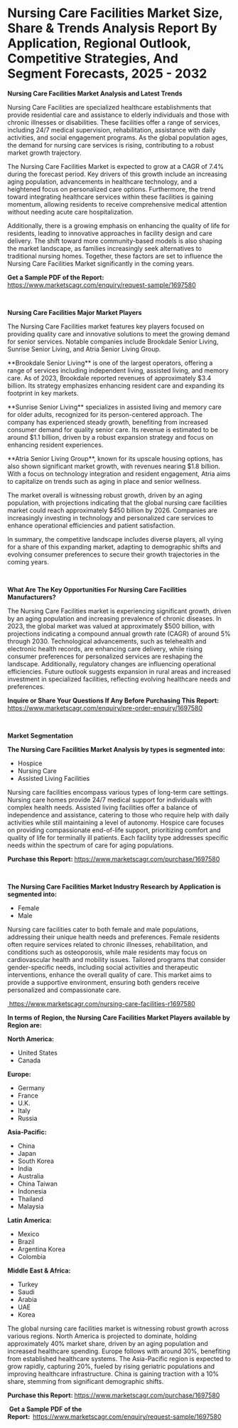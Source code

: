 <p><h1>Nursing Care Facilities Market Size, Share & Trends Analysis Report By Application, Regional Outlook, Competitive Strategies, And Segment Forecasts, 2025 - 2032</h1></p><p><strong>Nursing Care Facilities Market Analysis and Latest Trends</strong></p>
<p><p>Nursing Care Facilities are specialized healthcare establishments that provide residential care and assistance to elderly individuals and those with chronic illnesses or disabilities. These facilities offer a range of services, including 24/7 medical supervision, rehabilitation, assistance with daily activities, and social engagement programs. As the global population ages, the demand for nursing care services is rising, contributing to a robust market growth trajectory.</p><p>The Nursing Care Facilities Market is expected to grow at a CAGR of 7.4% during the forecast period. Key drivers of this growth include an increasing aging population, advancements in healthcare technology, and a heightened focus on personalized care options. Furthermore, the trend toward integrating healthcare services within these facilities is gaining momentum, allowing residents to receive comprehensive medical attention without needing acute care hospitalization. </p><p>Additionally, there is a growing emphasis on enhancing the quality of life for residents, leading to innovative approaches in facility design and care delivery. The shift toward more community-based models is also shaping the market landscape, as families increasingly seek alternatives to traditional nursing homes. Together, these factors are set to influence the Nursing Care Facilities Market significantly in the coming years.</p></p>
<p><strong>Get a Sample PDF of the Report:&nbsp;</strong> <a href="https://www.marketscagr.com/enquiry/request-sample/1697580?utm_campaign=3457&utm_medium=2&utm_source=Github&utm_content=ia&utm_term=12042025&utm_id=nursing-care-facilities">https://www.marketscagr.com/enquiry/request-sample/1697580</a></p>
<p>&nbsp;</p>
<p><strong>Nursing Care Facilities Major Market Players</strong></p>
<p><p>The Nursing Care Facilities market features key players focused on providing quality care and innovative solutions to meet the growing demand for senior services. Notable companies include Brookdale Senior Living, Sunrise Senior Living, and Atria Senior Living Group.</p><p>**Brookdale Senior Living** is one of the largest operators, offering a range of services including independent living, assisted living, and memory care. As of 2023, Brookdale reported revenues of approximately $3.4 billion. Its strategy emphasizes enhancing resident care and expanding its footprint in key markets.</p><p>**Sunrise Senior Living** specializes in assisted living and memory care for older adults, recognized for its person-centered approach. The company has experienced steady growth, benefiting from increased consumer demand for quality senior care. Its revenue is estimated to be around $1.1 billion, driven by a robust expansion strategy and focus on enhancing resident experiences.</p><p>**Atria Senior Living Group**, known for its upscale housing options, has also shown significant market growth, with revenues nearing $1.8 billion. With a focus on technology integration and resident engagement, Atria aims to capitalize on trends such as aging in place and senior wellness.</p><p>The market overall is witnessing robust growth, driven by an aging population, with projections indicating that the global nursing care facilities market could reach approximately $450 billion by 2026. Companies are increasingly investing in technology and personalized care services to enhance operational efficiencies and patient satisfaction. </p><p>In summary, the competitive landscape includes diverse players, all vying for a share of this expanding market, adapting to demographic shifts and evolving consumer preferences to secure their growth trajectories in the coming years.</p></p>
<p>&nbsp;</p>
<p><strong>What Are The Key Opportunities For Nursing Care Facilities Manufacturers?</strong></p>
<p><p>The Nursing Care Facilities market is experiencing significant growth, driven by an aging population and increasing prevalence of chronic diseases. In 2023, the global market was valued at approximately $500 billion, with projections indicating a compound annual growth rate (CAGR) of around 5% through 2030. Technological advancements, such as telehealth and electronic health records, are enhancing care delivery, while rising consumer preferences for personalized services are reshaping the landscape. Additionally, regulatory changes are influencing operational efficiencies. Future outlook suggests expansion in rural areas and increased investment in specialized facilities, reflecting evolving healthcare needs and preferences.</p></p>
<p><strong>Inquire or Share Your Questions If Any Before Purchasing This Report:</strong> <a href="https://www.marketscagr.com/enquiry/pre-order-enquiry/1697580?utm_campaign=3457&utm_medium=2&utm_source=Github&utm_content=ia&utm_term=12042025&utm_id=nursing-care-facilities">https://www.marketscagr.com/enquiry/pre-order-enquiry/1697580</a></p>
<p>&nbsp;</p>
<p><strong>Market Segmentation</strong></p>
<p><strong>The Nursing Care Facilities Market Analysis by types is segmented into:</strong></p>
<p><ul><li>Hospice</li><li>Nursing Care</li><li>Assisted Living Facilities</li></ul></p>
<p><p>Nursing care facilities encompass various types of long-term care settings. Nursing care homes provide 24/7 medical support for individuals with complex health needs. Assisted living facilities offer a balance of independence and assistance, catering to those who require help with daily activities while still maintaining a level of autonomy. Hospice care focuses on providing compassionate end-of-life support, prioritizing comfort and quality of life for terminally ill patients. Each facility type addresses specific needs within the spectrum of care for aging populations.</p></p>
<p><strong>Purchase this Report:&nbsp;</strong><a href="https://www.marketscagr.com/purchase/1697580?utm_campaign=3457&utm_medium=2&utm_source=Github&utm_content=ia&utm_term=12042025&utm_id=nursing-care-facilities">https://www.marketscagr.com/purchase/1697580</a></p>
<p>&nbsp;</p>
<p><strong>The Nursing Care Facilities Market Industry Research by Application is segmented into:</strong></p>
<p><ul><li>Female</li><li>Male</li></ul></p>
<p><p>Nursing care facilities cater to both female and male populations, addressing their unique health needs and preferences. Female residents often require services related to chronic illnesses, rehabilitation, and conditions such as osteoporosis, while male residents may focus on cardiovascular health and mobility issues. Tailored programs that consider gender-specific needs, including social activities and therapeutic interventions, enhance the overall quality of care. This market aims to provide a supportive environment, ensuring both genders receive personalized and compassionate care.</p></p>
<p><a href="https://www.marketscagr.com/nursing-care-facilities-r1697580?utm_campaign=3457&utm_medium=2&utm_source=Github&utm_content=ia&utm_term=12042025&utm_id=nursing-care-facilities">&nbsp;https://www.marketscagr.com/nursing-care-facilities-r1697580</a></p>
<p><strong>In terms of Region, the Nursing Care Facilities Market Players available by Region are:</strong></p>
<p>
    <p> <strong> North America: </strong>
        <ul>
            <li>United States</li>
            <li>Canada</li>
        </ul>
        </p> 
    <p> <strong> Europe: </strong>
        <ul>
            <li>Germany</li>
            <li>France</li>
            <li>U.K.</li>
            <li>Italy</li>
            <li>Russia</li>
        </ul>
        </p> 
    <p> <strong> Asia-Pacific: </strong>
        <ul>
            <li>China</li>
            <li>Japan</li>
            <li>South Korea</li>
            <li>India</li>
            <li>Australia</li>
            <li>China Taiwan</li>
            <li>Indonesia</li>
            <li>Thailand</li>
            <li>Malaysia</li>
        </ul>
        </p> 
    <p> <strong> Latin America: </strong>
        <ul>
            <li>Mexico</li>
            <li>Brazil</li>
            <li>Argentina Korea</li>
            <li>Colombia</li>
        </ul>
        </p> 
    <p> <strong> Middle East & Africa: </strong>
        <ul>
            <li>Turkey</li>
            <li>Saudi</li>
            <li>Arabia</li>
            <li>UAE</li>
            <li>Korea</li>
        </ul>
    </p>
    </p>
<p><p>The global nursing care facilities market is witnessing robust growth across various regions. North America is projected to dominate, holding approximately 40% market share, driven by an aging population and increased healthcare spending. Europe follows with around 30%, benefiting from established healthcare systems. The Asia-Pacific region is expected to grow rapidly, capturing 20%, fueled by rising geriatric populations and improving healthcare infrastructure. China is gaining traction with a 10% share, stemming from significant demographic shifts.</p></p>
<p><strong>Purchase this Report: </strong><a href="https://www.marketscagr.com/purchase/1697580?utm_campaign=3457&utm_medium=2&utm_source=Github&utm_content=ia&utm_term=12042025&utm_id=nursing-care-facilities">https://www.marketscagr.com/purchase/1697580</a></p>
<p>&nbsp;<strong>Get a Sample PDF of the Report:&nbsp;&nbsp;</strong><a href="https://www.marketscagr.com/enquiry/request-sample/1697580?utm_campaign=3457&utm_medium=2&utm_source=Github&utm_content=ia&utm_term=12042025&utm_id=nursing-care-facilities">https://www.marketscagr.com/enquiry/request-sample/1697580</a></p>
<p><strong></strong></p>
<p><p></p><p></p><p></p></p>